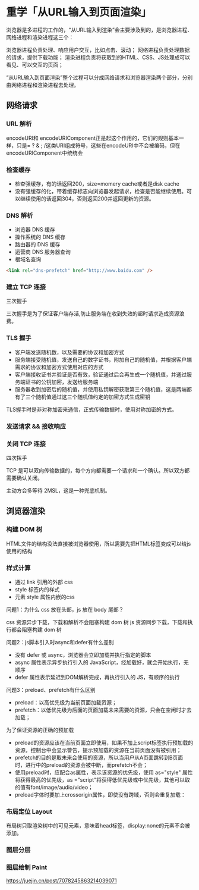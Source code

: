 
# 重学「从URL输入到页面渲染」


浏览器是多进程的工作的，“从URL输入到渲染”会主要涉及到的，是浏览器进程、网络进程和渲染进程这三个：

浏览器进程负责处理、响应用户交互，比如点击、滚动；
网络进程负责处理数据的请求，提供下载功能；
渲染进程负责将获取到的HTML、CSS、JS处理成可以看见、可以交互的页面；

“从URL输入到页面渲染”整个过程可以分成网络请求和浏览器渲染两个部分，分别由网络进程和渲染进程去处理。

## 网络请求

### URL 解析

encodeURI和 encodeURIComponent正是起这个作用的，它们的规则基本一样，只是= ? & ; /这类URI组成符号，这些在encodeURI中不会被编码，但在encodeURIComponent中统统会

### 检查缓存

- 检查强缓存，有的话返回200，size=momery cache或者是disk cache
- 没有强缓存的化，带着缓存标志向浏览器发起请求，检查是否能继续使用。可以继续使用的话返回304，否则返回200并返回更新的资源。

### DNS 解析

- 浏览器 DNS 缓存
- 操作系统的 DNS 缓存
- 路由器的 DNS 缓存
- 运营商 DNS 服务器查询
- 根域名查询

```html
<link rel="dns-prefetch" href="http://www.baidu.com" />
```

### 建立 TCP 连接

三次握手

三次握手是为了保证客户端存活,防止服务端在收到失效的超时请求造成资源浪费。

### TLS 握手

- 客户端发送随机数，以及需要的协议和加密方式
- 服务端接受随机值，发送自己的数字证书，附加自己的随机值，并根据客户端需求的协议和加密方式使用对应的方式
- 客户端接收证书并验证是否有效，验证通过后会再生成一个随机值，并通过服务端证书的公钥加密，发送给服务端
- 服务器收到加密后的随机值，并使用私钥解密获取第三个随机值，这是两端都有了三个随机值通过这三个随机值约定的加密方式生成密钥

TLS握手时是非对称加密来通信，正式传输数据时，使用对称加密的方式。

### 发送请求 && 接收响应

### 关闭 TCP 连接

四次挥手

TCP 是可以双向传输数据的，每个方向都需要一个请求和一个确认。所以双方都需要确认关闭。

主动方会多等待 2MSL，这是一种兜底机制。

## 浏览器渲染

### 构建 DOM 树

HTML文件的结构没法直接被浏览器使用，所以需要先把HTML标签变成可以给js使用的结构

### 样式计算

- 通过 link 引用的外部 css
- style 标签内的样式
- 元素 style 属性内嵌的css

问题1：为什么 css 放在头部，js 放在 body 尾部？

css 资源异步下载，下载和解析不会阻塞构建 dom 树
js 资源同步下载，下载和执行都会阻塞构建 dom 树

问题2：js脚本引入时async和defer有什么差别

- 没有 defer 或 async，浏览器会立即加载并执行指定的脚本
- async 属性表示异步执行引入的 JavaScript，经加载好，就会开始执行，无顺序
- defer 属性表示延迟到DOM解析完成，再执行引入的 JS，有顺序的执行

问题3：preload、prefetch有什么区别

- preload：以高优先级为当前页面加载资源；
- prefetch：以低优先级为后面的页面加载未来需要的资源，只会在空闲时才去加载；

为了保证资源的正确的预加载

- preload的资源应该在当前页面立即使用，如果不加上script标签执行预加载的资源，控制台中会显示警告，提示预加载的资源在当前页面没有被引用；
- prefetch的目的是取未来会使用的资源，所以当用户从A页面跳转到B页面时，进行中的preload的资源会被中断，而prefetch不会；
- 使用preload时，应配合as属性，表示该资源的优先级，使用 as="style" 属性将获得最高的优先级，as ="script"将获得低优先级或中优先级，其他可以取的值有font/image/audio/video；
- preload字体时要加上crossorigin属性，即使没有跨域，否则会重复加载：

### 布局定位 Layout

布局树只取渲染树中的可见元素，意味着head标签，display:none的元素不会被添加。

### 图层分层

### 图层绘制 Paint


https://juejin.cn/post/7078245863214039071
